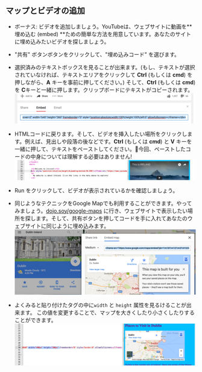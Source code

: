 ## マップとビデオの追加

- ボーナス: ビデオを追加しましょう。YouTubeは、ウェブサイトに動画を**埋め込む \(embed\) **ための簡単な方法を用意しています。あなたのサイトに埋め込みたいビデオを探しましょう。

- "共有" ボタンボタンをクリックして、"埋め込みコード" を選びます。

- 選択済みのテキストボックスを見ることが出来ます。\(もし、テキストが選択されていなければ、テキストエリアをクリックして **Ctrl** \(もしくは **cmd**\) を押しながら、**A** キーを事前に押してください。\) そして、**Ctrl** \(もしくは **cmd**\) を **C**キーと一緒に押します。クリップボードにテキストがコピーされます。
  ![](images/EmbedYouTube.png)

- HTMLコードに戻ります。そして、ビデオを挿入したい場所をクリックします。例えば、見出しや段落の後などです。**Ctrl** \(もしくは **cmd**\) と **V** キーを一緒に押して、テキストをペーストしてください。今回、ペーストしたコードの中身については理解する必要はありません!
  ![](images/EmbedYouTube2.png)

- Run をクリックして、ビデオが表示されているかを確認しましょう。

- 同じようなテクニックをGoogle Mapでも利用することができます。やってみましょう。[dojo.soy/google-maps](maps.google.com)  に行き、ウェブサイトで表示したい場所を探します。そして、共有ボタンを押してコードを手に入れてあなたのウェブサイトに同じように埋め込みます。 
  ![](images/EmbedGoogleMap.png)

- よくみると貼り付けたタグの中に`width` と `height` 属性を見るけることが出来ます。 この値を変更することで、マップを大きくしたり小さくしたりすることができます。
  ![](images/EmbeddedGoogleMapCode.png)



